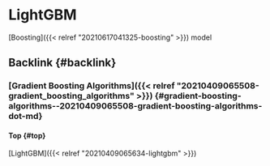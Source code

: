 # LightGBM


[Boosting]({{< relref "20210617041325-boosting" >}}) model


## Backlink {#backlink}


### [Gradient Boosting Algorithms]({{< relref "20210409065508-gradient_boosting_algorithms" >}}) {#gradient-boosting-algorithms--20210409065508-gradient-boosting-algorithms-dot-md}


#### Top {#top}

[LightGBM]({{< relref "20210409065634-lightgbm" >}})
